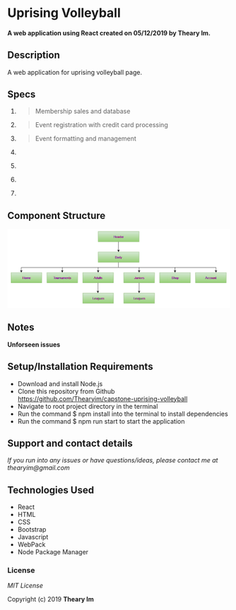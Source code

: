 # Uprising Volleyball
#### A web application using React created on 05/12/2019 by Theary Im.

## Description
A web application for uprising volleyball page.

## Specs
1. > Membership sales and database
2. > Event registration with credit card processing
3. > Event formatting and management
4. >
5. >
6. >
7. >
## Component Structure
![Component Diagram](https://github.com/Thearyim/capstone-uprising-volleyball/blob/master/src/assets/documentation/ComponentDiagram.PNG)
## Notes
**Unforseen issues**  

## Setup/Installation Requirements
* Download and install Node.js
* Clone this repository from Github https://github.com/Thearyim/capstone-uprising-volleyball
* Navigate to root project directory in the terminal
* Run the command $ npm install into the terminal to install dependencies
* Run the command $ npm run start to start the application

## Support and contact details
_If you run into any issues or have questions/ideas, please contact me at thearyim@gmail.com_

## Technologies Used
* React
* HTML
* CSS
* Bootstrap
* Javascript
* WebPack
* Node Package Manager

### License
*MIT License*

Copyright (c) 2019 **Theary Im**
